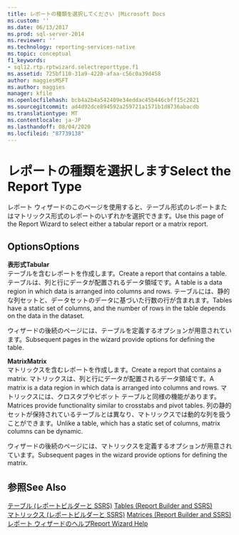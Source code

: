 ```yaml
---
title: レポートの種類を選択してください |Microsoft Docs
ms.custom: ''
ms.date: 06/13/2017
ms.prod: sql-server-2014
ms.reviewer: ''
ms.technology: reporting-services-native
ms.topic: conceptual
f1_keywords:
- sql12.rtp.rptwizard.selectreporttype.f1
ms.assetid: 725bf110-31a9-4220-afaa-c56c0a39d458
author: maggiesMSFT
ms.author: maggies
manager: kfile
ms.openlocfilehash: bcb4a2b4a542409e34eddac45b446cbff15c2821
ms.sourcegitcommit: ad4d92dce894592a259721a1571b1d8736abacdb
ms.translationtype: MT
ms.contentlocale: ja-JP
ms.lasthandoff: 08/04/2020
ms.locfileid: "87739138"
---
```

# <a name="select-the-report-type"></a><span data-ttu-id="664e6-102">レポートの種類を選択します</span><span class="sxs-lookup"><span data-stu-id="664e6-102">Select the Report Type</span></span>
  <span data-ttu-id="664e6-103">レポート ウィザードのこのページを使用すると、テーブル形式のレポートまたはマトリックス形式のレポートのいずれかを選択できます。</span><span class="sxs-lookup"><span data-stu-id="664e6-103">Use this page of the Report Wizard to select either a tabular report or a matrix report.</span></span>  
  
## <a name="options"></a><span data-ttu-id="664e6-104">Options</span><span class="sxs-lookup"><span data-stu-id="664e6-104">Options</span></span>  
 <span data-ttu-id="664e6-105">**表形式**</span><span class="sxs-lookup"><span data-stu-id="664e6-105">**Tabular**</span></span>  
 <span data-ttu-id="664e6-106">テーブルを含むレポートを作成します。</span><span class="sxs-lookup"><span data-stu-id="664e6-106">Create a report that contains a table.</span></span> <span data-ttu-id="664e6-107">テーブルは、列と行にデータが配置されるデータ領域です。</span><span class="sxs-lookup"><span data-stu-id="664e6-107">A table is a data region in which data is arranged into columns and rows.</span></span> <span data-ttu-id="664e6-108">テーブルには、静的な列セットと、データセットのデータに基づいた行数の行が含まれます。</span><span class="sxs-lookup"><span data-stu-id="664e6-108">Tables have a static set of columns, and the number of rows in the table depends on the data in the dataset.</span></span>  
  
 <span data-ttu-id="664e6-109">ウィザードの後続のページには、テーブルを定義するオプションが用意されています。</span><span class="sxs-lookup"><span data-stu-id="664e6-109">Subsequent pages in the wizard provide options for defining the table.</span></span>  
  
 <span data-ttu-id="664e6-110">**Matrix**</span><span class="sxs-lookup"><span data-stu-id="664e6-110">**Matrix**</span></span>  
 <span data-ttu-id="664e6-111">マトリックスを含むレポートを作成します。</span><span class="sxs-lookup"><span data-stu-id="664e6-111">Create a report that contains a matrix.</span></span> <span data-ttu-id="664e6-112">マトリックスは、列と行にデータが配置されるデータ領域です。</span><span class="sxs-lookup"><span data-stu-id="664e6-112">A matrix is a data region in which data is arranged into columns and rows.</span></span> <span data-ttu-id="664e6-113">マトリックスには、クロスタブやピボット テーブルと同様の機能があります。</span><span class="sxs-lookup"><span data-stu-id="664e6-113">Matrices provide functionality similar to crosstabs and pivot tables.</span></span> <span data-ttu-id="664e6-114">列の静的セットが保持されているテーブルとは異なり、マトリックスでは動的な列を扱うことができます。</span><span class="sxs-lookup"><span data-stu-id="664e6-114">Unlike a table, which has a static set of columns, matrix columns can be dynamic.</span></span>  
  
 <span data-ttu-id="664e6-115">ウィザードの後続のページには、マトリックスを定義するオプションが用意されています。</span><span class="sxs-lookup"><span data-stu-id="664e6-115">Subsequent pages in the wizard provide options for defining the matrix.</span></span>  
  
## <a name="see-also"></a><span data-ttu-id="664e6-116">参照</span><span class="sxs-lookup"><span data-stu-id="664e6-116">See Also</span></span>  
 <span data-ttu-id="664e6-117">[テーブル &#40;レポートビルダーと SSRS&#41;](report-design/tables-report-builder-and-ssrs.md) </span><span class="sxs-lookup"><span data-stu-id="664e6-117">[Tables &#40;Report Builder  and SSRS&#41;](report-design/tables-report-builder-and-ssrs.md) </span></span>  
 <span data-ttu-id="664e6-118">[マトリックス &#40;レポートビルダーと SSRS&#41;](report-design/create-a-matrix-report-builder-and-ssrs.md) </span><span class="sxs-lookup"><span data-stu-id="664e6-118">[Matrices &#40;Report Builder and SSRS&#41;](report-design/create-a-matrix-report-builder-and-ssrs.md) </span></span>  
 [<span data-ttu-id="664e6-119">レポート ウィザードのヘルプ</span><span class="sxs-lookup"><span data-stu-id="664e6-119">Report Wizard Help</span></span>](../../2014/reporting-services/report-wizard-help.md)  
  
  

